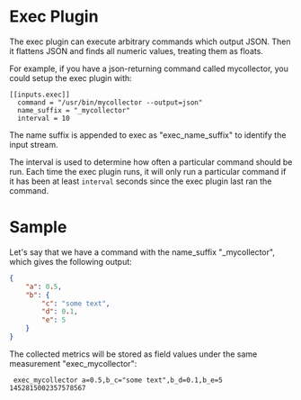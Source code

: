 # Exec Plugin

The exec plugin can execute arbitrary commands which output JSON. Then it flattens JSON and finds
all numeric values, treating them as floats.

For example, if you have a json-returning command called mycollector, you could
setup the exec plugin with:

```
[[inputs.exec]]
  command = "/usr/bin/mycollector --output=json"
  name_suffix = "_mycollector"
  interval = 10
```

The name suffix is appended to exec as "exec_name_suffix" to identify the input stream.

The interval is used to determine how often a particular command should be run. Each
time the exec plugin runs, it will only run a particular command if it has been at least
`interval` seconds since the exec plugin last ran the command.


# Sample

Let's say that we have a command with the name_suffix "_mycollector", which gives the following output:
```json
{
    "a": 0.5,
    "b": {
        "c": "some text",
        "d": 0.1,
        "e": 5
    }
}
```

The collected metrics will be stored as field values under the same measurement "exec_mycollector":
```
 exec_mycollector a=0.5,b_c="some text",b_d=0.1,b_e=5 1452815002357578567
```
